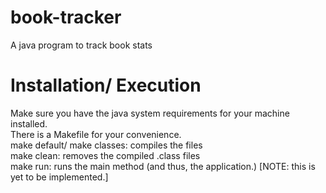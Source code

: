 # book-tracker
A java program to track book stats

# Installation/ Execution
Make sure you have the java system requirements for your machine installed. <br>
There is a Makefile for your convenience. <br>
  make default/ make classes: compiles the files <br>
  make clean: removes the compiled .class files <br>
  make run: runs the main method (and thus, the application.) [NOTE: this is yet to be implemented.]
